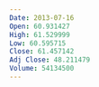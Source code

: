 ```yaml
---
Date: 2013-07-16
Open: 60.931427
High: 61.529999
Low: 60.595715
Close: 61.457142
Adj Close: 48.211479
Volume: 54134500
---
```

